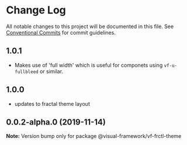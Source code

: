 # Change Log

All notable changes to this project will be documented in this file.
See [Conventional Commits](https://conventionalcommits.org) for commit guidelines.

## 1.0.1

* Makes use of 'full width' which is useful for componets using `vf-u-fullbleed` or similar.

## 1.0.0

* updates to fractal theme layout

## 0.0.2-alpha.0 (2019-11-14)

**Note:** Version bump only for package @visual-framework/vf-frctl-theme
